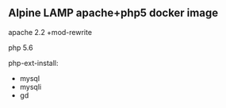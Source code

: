 Alpine LAMP apache+php5 docker image
----------------------
apache 2.2
  +mod-rewrite

php 5.6 

php-ext-install:
- mysql
- mysqli
- gd


